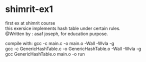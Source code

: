 # shimrit-ex1
first ex at shimrit course <br />
this exersice implements hash table under certain rules. <br />
@Written by : asaf joseph, for education purpose.

compile with:
gcc -c main.c -o main.o -Wall -Wvla -g <br />
gcc -c GenericHashTable.c -o GenericHashTable.o -Wall -Wvla -g <br />
gcc GenericHashTable.o main.o -o run
